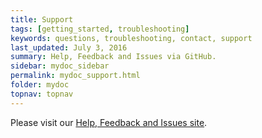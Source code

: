 ```yaml
---
title: Support
tags: [getting_started, troubleshooting]
keywords: questions, troubleshooting, contact, support
last_updated: July 3, 2016
summary: Help, Feedback and Issues via GitHub.
sidebar: mydoc_sidebar
permalink: mydoc_support.html
folder: mydoc
topnav: topnav
---
```


Please visit our [Help, Feedback and Issues site](https://help.cdaf.io/).
